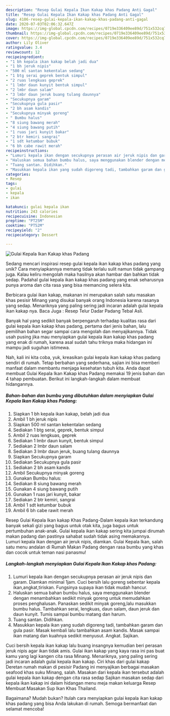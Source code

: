 ```yaml
---
description: "Resep Gulai Kepala Ikan Kakap khas Padang Anti Gagal"
title: "Resep Gulai Kepala Ikan Kakap khas Padang Anti Gagal"
slug: 4106-resep-gulai-kepala-ikan-kakap-khas-padang-anti-gagal
date: 2020-07-03T02:06:32.647Z
image: https://img-global.cpcdn.com/recipes/0719e336409ee89d/751x532cq70/gulai-kepala-ikan-kakap-khas-padang-foto-resep-utama.jpg
thumbnail: https://img-global.cpcdn.com/recipes/0719e336409ee89d/751x532cq70/gulai-kepala-ikan-kakap-khas-padang-foto-resep-utama.jpg
cover: https://img-global.cpcdn.com/recipes/0719e336409ee89d/751x532cq70/gulai-kepala-ikan-kakap-khas-padang-foto-resep-utama.jpg
author: Lily Oliver
ratingvalue: 3.4
reviewcount: 12
recipeingredient:
- "1 bh kepala ikan kakap belah jadi dua"
- "1 bh jeruk nipis"
- "500 ml santan kekentalan sedang"
- "1 btg serai geprek bentuk simpul"
- "2 ruas lengkuas geprek"
- "1 lmbr daun kunyit bentuk simpul"
- "2 lmbr daun salam"
- "3 lmbr daun jeruk buang tulang daunnya"
- "Secukupnya garam"
- "Secukupnya gula pasir"
- "2 bh asam kandis"
- "Secukupnya minyak goreng"
- " Bumbu halus"
- "8 siung bawang merah"
- "4 siung bawang putih"
- "1 ruas jari kunyit bakar"
- "2 btr kemiri sangrai"
- "1 sdt ketumbar bubuk"
- "6 bh cabe rawit merah"
recipeinstructions:
- "Lumuri kepala ikan dengan secukupnya perasan air jeruk nipis dan garam. Diamkan minimal 1jam. Cuci bersih lalu goreng sebentar kepala ikan,angkat,tiriskan. Fungsinya supaya ikan tidak mudah hancur."
- "Haluskan semua bahan bumbu halus, saya menggunakan blender dengan menambahkan sedikit minyak goreng untuk memudahkan proses penghalusan. Panaskan sedikit minyak goreng,lalu masukkan bumbu halus. Tambahkan serai, lengkuas, daun salam, daun jeruk dan daun kunyit. Tumis sampai bumbu matang dan harum."
- "Tuang santan. Didihkan."
- "Masukkan kepala ikan yang sudah digoreng tadi, tambahkan garam dan gula pasir. Masak kembali lalu tambahkan asam kandis. Masak sampai ikan matang dan kuahnya sedikit menyusut. Angkat. Sajikan."
categories:
- Resep
tags:
- gulai
- kepala
- ikan

katakunci: gulai kepala ikan 
nutrition: 243 calories
recipecuisine: Indonesian
preptime: "PT25M"
cooktime: "PT52M"
recipeyield: "2"
recipecategory: Dessert

---
```



![Gulai Kepala Ikan Kakap khas Padang](https://img-global.cpcdn.com/recipes/0719e336409ee89d/751x532cq70/gulai-kepala-ikan-kakap-khas-padang-foto-resep-utama.jpg)

Sedang mencari inspirasi resep gulai kepala ikan kakap khas padang yang unik? Cara menyiapkannya memang tidak terlalu sulit namun tidak gampang juga. Kalau keliru mengolah maka hasilnya akan hambar dan bahkan tidak sedap. Padahal gulai kepala ikan kakap khas padang yang enak seharusnya punya aroma dan cita rasa yang bisa memancing selera kita.

Berbicara gulai ikan kakap, makanan ini merupakan salah satu masakan khas pesisir Minang yang disukai banyak orang Indonesia karena rasanya yang sedap. Menariknya yang paling sering jadi incaran adalah gulai kepala ikan kakap nya. Baca Juga : Resep Telur Dadar Padang Tebal Asli.

Banyak hal yang sedikit banyak berpengaruh terhadap kualitas rasa dari gulai kepala ikan kakap khas padang, pertama dari jenis bahan, lalu pemilihan bahan segar sampai cara mengolah dan menyajikannya. Tidak usah pusing jika mau menyiapkan gulai kepala ikan kakap khas padang yang enak di rumah, karena asal sudah tahu triknya maka hidangan ini mampu jadi suguhan istimewa.


Nah, kali ini kita coba, yuk, kreasikan gulai kepala ikan kakap khas padang sendiri di rumah. Tetap berbahan yang sederhana, sajian ini bisa memberi manfaat dalam membantu menjaga kesehatan tubuh kita. Anda dapat membuat Gulai Kepala Ikan Kakap khas Padang memakai 19 jenis bahan dan 4 tahap pembuatan. Berikut ini langkah-langkah dalam membuat hidangannya.

<!--inarticleads1-->

##### Bahan-bahan dan bumbu yang dibutuhkan dalam menyiapkan Gulai Kepala Ikan Kakap khas Padang:

1. Siapkan 1 bh kepala ikan kakap, belah jadi dua
1. Ambil 1 bh jeruk nipis
1. Siapkan 500 ml santan kekentalan sedang
1. Sediakan 1 btg serai, geprek, bentuk simpul
1. Ambil 2 ruas lengkuas, geprek
1. Sediakan 1 lmbr daun kunyit, bentuk simpul
1. Sediakan 2 lmbr daun salam
1. Sediakan 3 lmbr daun jeruk, buang tulang daunnya
1. Siapkan Secukupnya garam
1. Sediakan Secukupnya gula pasir
1. Sediakan 2 bh asam kandis
1. Ambil Secukupnya minyak goreng
1. Gunakan  Bumbu halus:
1. Sediakan 8 siung bawang merah
1. Gunakan 4 siung bawang putih
1. Gunakan 1 ruas jari kunyit, bakar
1. Sediakan 2 btr kemiri, sangrai
1. Ambil 1 sdt ketumbar bubuk
1. Ambil 6 bh cabe rawit merah


Resep Gulai Kepala Ikan kakap Khas Padang-Dalam kepala ikan terkandung banyak sekali gizi yang bagus untuk otak kita, juga bagus untuk pertumbuhan anak-anak. Gulai kepala ikan kakap sering kita jumpai dirumah makan padang dan pastinya sahabat sudah tidak asing memakannya. Lumuri kepala ikan dengan air jeruk nipis, diamkan. Gulai Kepala Ikan, salah satu menu andalan di Rumah Makan Padang dengan rasa bumbu yang khas dan cocok untuk teman nasi panasmu! 

<!--inarticleads2-->

##### Langkah-langkah menyiapkan Gulai Kepala Ikan Kakap khas Padang:

1. Lumuri kepala ikan dengan secukupnya perasan air jeruk nipis dan garam. Diamkan minimal 1jam. Cuci bersih lalu goreng sebentar kepala ikan,angkat,tiriskan. Fungsinya supaya ikan tidak mudah hancur.
1. Haluskan semua bahan bumbu halus, saya menggunakan blender dengan menambahkan sedikit minyak goreng untuk memudahkan proses penghalusan. Panaskan sedikit minyak goreng,lalu masukkan bumbu halus. Tambahkan serai, lengkuas, daun salam, daun jeruk dan daun kunyit. Tumis sampai bumbu matang dan harum.
1. Tuang santan. Didihkan.
1. Masukkan kepala ikan yang sudah digoreng tadi, tambahkan garam dan gula pasir. Masak kembali lalu tambahkan asam kandis. Masak sampai ikan matang dan kuahnya sedikit menyusut. Angkat. Sajikan.


Cuci bersih kepala ikan kakap lalu buang insangnya kemudian beri perasan jeruk nipis agar ikan tidak amis. Gulai ikan kakap yang kaya rasa ini pas buat kamu yang lagi kangen cita rasa Minang. Menariknya, yang paling sering jadi incaran adalah gulai kepala ikan kakap. Ciri khas dari gulai kakap Deretan rumah makan di pesisir Padang ini menyajikan berbagai masakan seafood khas suku Minang, salah. Masakan dari kepala ikan tersebut adalah gulai kepala ikan kakap dengan cita rasa sedap Sajikan masakan sedap dari kepala ikan kakap ini dalam hidangan menu meja makan keluarga Resep Membuat Masakan Sup Ikan Khas Thailand. 

Bagaimana? Mudah bukan? Itulah cara menyiapkan gulai kepala ikan kakap khas padang yang bisa Anda lakukan di rumah. Semoga bermanfaat dan selamat mencoba!
